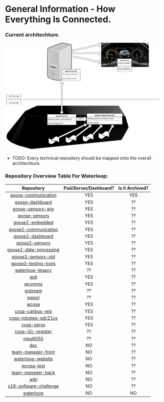 # General Information - How Everything Is Connected.

<!-- Urls to repositories so these can be linked to later. -->

[doc]: https://github.com/waterloop/docs
[goose2-embedded]: https://github.com/waterloop/goose2-embedded
[goose2-communication]: https://github.com/waterloop/goose2-communication
[goose2-dashboard]: https://github.com/waterloop/goose2-dashboard
[goose2-sensors]: https://github.com/waterloop/goose2-sensors
[goose2-data-processing]: https://github.com/waterloop/goose2-data-processing
[waterloop-legacy]: https://github.com/waterloop/waterloop-legacy
[team-manager-front]: https://github.com/waterloop/team-manager-front
[waterloop-website]: https://github.com/waterloop/waterloop-website
[team-manager-back]: https://github.com/waterloop/team-manager-back
[goose-communication]: https://github.com/waterloop/goose-communication
[goose3-sensors-old]: https://github.com/waterloop/goose3-sensors-old
[goose3-testing-tools]: https://github.com/waterloop/goose3-testing-tools
[wcosa]: https://github.com/waterloop/wcosa
[goose-sensors]: https://github.com/waterloop/goose-sensors
[wqt]: https://github.com/waterloop/wqt
[wcomms]: https://github.com/waterloop/wcomms
[goose-dashboard]: https://github.com/waterloop/goose-dashboard
[wcosa-test]: https://github.com/waterloop/wcosa-test
[wiki]: https://github.com/waterloop/wiki
[wstream]: https://github.com/waterloop/wstream
[wpool]: https://github.com/waterloop/wpool
[s18-software-challenge]: https://github.com/waterloop/s18-software-challenge
[goose-sensors-wio]: https://github.com/waterloop/goose-sensors-wio
[cosa-canbus-wio]: https://github.com/waterloop/cosa-canbus-wio
[cosa-roboteq-sdc21xx]: https://github.com/waterloop/cosa-roboteq-sdc21xx
[cosa-servo]: https://github.com/waterloop/cosa-servo
[cosa-i2c-register]: https://github.com/waterloop/cosa-i2c-register
[mpu6050]: https://github.com/waterloop/mpu6050
[waterloop]: https://github.com/waterloop/waterloop

### Current architechture.

![Architechture](Architechture.jpg)
* TODO: Every technical repository should be mapped onto the overall architechture.

### Repository Overview Table For Waterloop:


| Repository               | Pod/Server/Dashboard? | Is it Archived? |
| :----------------------: | :-------------------: | :-------------: |
| [goose-communication]    | YES                   | YES             |
| [goose-dashboard]        | YES                   | ??              |
| [goose-sensors-wio]      | YES                   | ??              |
| [goose-sensors]          | YES                   | ??              |
| [goose2-embedded]        | YES                   | ??              |
| [goose2-communication]   | YES                   | ??              |
| [goose2-dashboard]       | YES                   | ??              |
| [goose2-sensors]         | YES                   | ??              |
| [goose2-data-processing] | YES                   | ??              |
| [goose3-sensors-old]     | YES                   | ??              |
| [goose3-testing-tools]   | YES                   | ??              |
| [waterloop-legacy]       | ??                    | ??              |
| [wqt]                    | YES                   | ??              |
| [wcomms]                 | YES                   | ??              |
| [wstream]                | ??                    | ??              |
| [wpool]                  | ??                    | ??              |
| [wcosa]                  | YES                   | ??              |
| [cosa-canbus-wio]        | YES                   | ??              |
| [cosa-roboteq-sdc21xx]   | YES                   | ??              |
| [cosa-servo]             | YES                   | ??              |
| [cosa-i2c-register]      | ??                    | ??              |
| [mpu6050]                | ??                    | ??              |
| [doc]                    | NO                    | ??              |
| [team-manager-front]     | NO                    | ??              |
| [waterloop-website]      | NO                    | ??              |
| [wcosa-test]             | NO                    | ??              |
| [team-manager-back]      | NO                    | ??              |
| [wiki]                   | NO                    | ??              |
| [s18-software-challenge] | NO                    | ??              |
| [waterloop]              | NO                    | NO              |

